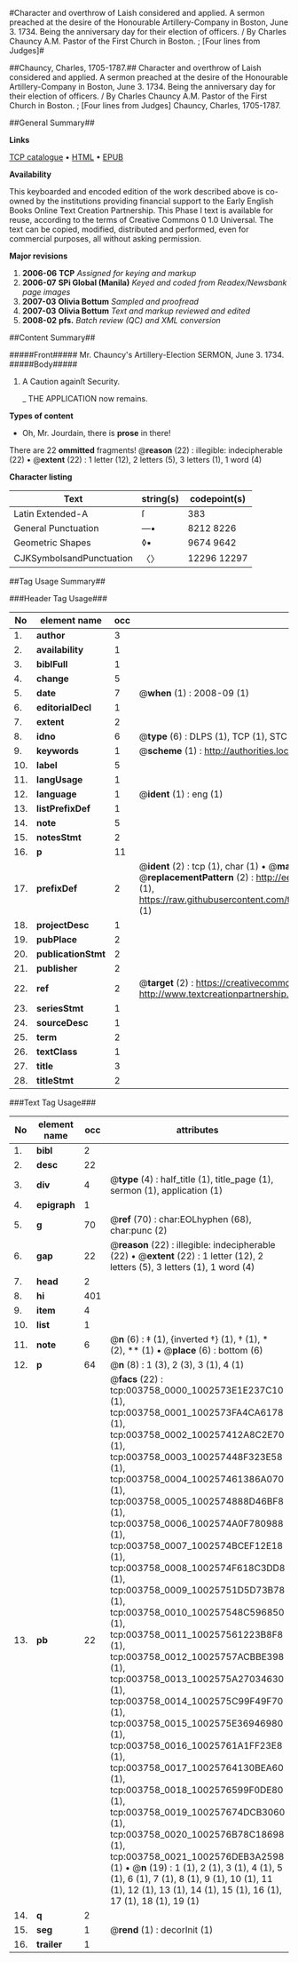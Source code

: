 #Character and overthrow of Laish considered and applied. A sermon preached at the desire of the Honourable Artillery-Company in Boston, June 3. 1734. Being the anniversary day for their election of officers. / By Charles Chauncy A.M. Pastor of the First Church in Boston. ; [Four lines from Judges]#

##Chauncy, Charles, 1705-1787.##
Character and overthrow of Laish considered and applied. A sermon preached at the desire of the Honourable Artillery-Company in Boston, June 3. 1734. Being the anniversary day for their election of officers. / By Charles Chauncy A.M. Pastor of the First Church in Boston. ; [Four lines from Judges]
Chauncy, Charles, 1705-1787.

##General Summary##

**Links**

[TCP catalogue](http://www.ota.ox.ac.uk/tcp/)  • 
[HTML](http://tei.it.ox.ac.uk/tcp/Texts-HTML/free/N03/N03113.html)  • 
[EPUB](http://tei.it.ox.ac.uk/tcp/Texts-EPUB/free/N03/N03113.epub)

**Availability**

This keyboarded and encoded edition of the
	       work described above is co-owned by the institutions
	       providing financial support to the Early English Books
	       Online Text Creation Partnership. This Phase I text is
	       available for reuse, according to the terms of Creative
	       Commons 0 1.0 Universal. The text can be copied,
	       modified, distributed and performed, even for
	       commercial purposes, all without asking permission.

**Major revisions**

1. __2006-06__ __TCP__ *Assigned for keying and markup*
1. __2006-07__ __SPi Global (Manila)__ *Keyed and coded from Readex/Newsbank page images*
1. __2007-03__ __Olivia Bottum__ *Sampled and proofread*
1. __2007-03__ __Olivia Bottum__ *Text and markup reviewed and edited*
1. __2008-02__ __pfs.__ *Batch review (QC) and XML conversion*

##Content Summary##

#####Front#####
Mr. Chauncy's Artillery-Election SERMON, June 3. 1734.
#####Body#####

1. A Caution againſt Security.

    _ THE APPLICATION now remains.

**Types of content**

  * Oh, Mr. Jourdain, there is **prose** in there!

There are 22 **ommitted** fragments! 
 @__reason__ (22) : illegible: indecipherable (22)  •  @__extent__ (22) : 1 letter (12), 2 letters (5), 3 letters (1), 1 word (4)

**Character listing**


|Text|string(s)|codepoint(s)|
|---|---|---|
|Latin Extended-A|ſ|383|
|General Punctuation|—•|8212 8226|
|Geometric Shapes|◊▪|9674 9642|
|CJKSymbolsandPunctuation|〈〉|12296 12297|

##Tag Usage Summary##

###Header Tag Usage###

|No|element name|occ|attributes|
|---|---|---|---|
|1.|__author__|3||
|2.|__availability__|1||
|3.|__biblFull__|1||
|4.|__change__|5||
|5.|__date__|7| @__when__ (1) : 2008-09 (1)|
|6.|__editorialDecl__|1||
|7.|__extent__|2||
|8.|__idno__|6| @__type__ (6) : DLPS (1), TCP (1), STC (1), NOTIS (1), IMAGE-SET (1), EVANS-CITATION (1)|
|9.|__keywords__|1| @__scheme__ (1) : http://authorities.loc.gov/ (1)|
|10.|__label__|5||
|11.|__langUsage__|1||
|12.|__language__|1| @__ident__ (1) : eng (1)|
|13.|__listPrefixDef__|1||
|14.|__note__|5||
|15.|__notesStmt__|2||
|16.|__p__|11||
|17.|__prefixDef__|2| @__ident__ (2) : tcp (1), char (1)  •  @__matchPattern__ (2) : ([0-9\-]+):([0-9IVX]+) (1), (.+) (1)  •  @__replacementPattern__ (2) : http://eebo.chadwyck.com/downloadtiff?vid=$1&page=$2 (1), https://raw.githubusercontent.com/textcreationpartnership/Texts/master/tcpchars.xml#$1 (1)|
|18.|__projectDesc__|1||
|19.|__pubPlace__|2||
|20.|__publicationStmt__|2||
|21.|__publisher__|2||
|22.|__ref__|2| @__target__ (2) : https://creativecommons.org/publicdomain/zero/1.0/ (1), http://www.textcreationpartnership.org/docs/. (1)|
|23.|__seriesStmt__|1||
|24.|__sourceDesc__|1||
|25.|__term__|2||
|26.|__textClass__|1||
|27.|__title__|3||
|28.|__titleStmt__|2||


###Text Tag Usage###

|No|element name|occ|attributes|
|---|---|---|---|
|1.|__bibl__|2||
|2.|__desc__|22||
|3.|__div__|4| @__type__ (4) : half_title (1), title_page (1), sermon (1), application (1)|
|4.|__epigraph__|1||
|5.|__g__|70| @__ref__ (70) : char:EOLhyphen (68), char:punc (2)|
|6.|__gap__|22| @__reason__ (22) : illegible: indecipherable (22)  •  @__extent__ (22) : 1 letter (12), 2 letters (5), 3 letters (1), 1 word (4)|
|7.|__head__|2||
|8.|__hi__|401||
|9.|__item__|4||
|10.|__list__|1||
|11.|__note__|6| @__n__ (6) : ‡ (1), {inverted †} (1), † (1), * (2), ** (1)  •  @__place__ (6) : bottom (6)|
|12.|__p__|64| @__n__ (8) : 1 (3), 2 (3), 3 (1), 4 (1)|
|13.|__pb__|22| @__facs__ (22) : tcp:003758_0000_1002573E1E237C10 (1), tcp:003758_0001_1002573FA4CA6178 (1), tcp:003758_0002_100257412A8C2E70 (1), tcp:003758_0003_100257448F323E58 (1), tcp:003758_0004_100257461386A070 (1), tcp:003758_0005_1002574888D46BF8 (1), tcp:003758_0006_1002574A0F780988 (1), tcp:003758_0007_1002574BCEF12E18 (1), tcp:003758_0008_1002574F618C3DD8 (1), tcp:003758_0009_10025751D5D73B78 (1), tcp:003758_0010_100257548C596850 (1), tcp:003758_0011_100257561223B8F8 (1), tcp:003758_0012_10025757ACBBE398 (1), tcp:003758_0013_1002575A27034630 (1), tcp:003758_0014_1002575C99F49F70 (1), tcp:003758_0015_1002575E36946980 (1), tcp:003758_0016_10025761A1FF23E8 (1), tcp:003758_0017_10025764130BEA60 (1), tcp:003758_0018_1002576599F0DE80 (1), tcp:003758_0019_100257674DCB3060 (1), tcp:003758_0020_1002576B78C18698 (1), tcp:003758_0021_1002576DEB3A2598 (1)  •  @__n__ (19) : 1 (1), 2 (1), 3 (1), 4 (1), 5 (1), 6 (1), 7 (1), 8 (1), 9 (1), 10 (1), 11 (1), 12 (1), 13 (1), 14 (1), 15 (1), 16 (1), 17 (1), 18 (1), 19 (1)|
|14.|__q__|2||
|15.|__seg__|1| @__rend__ (1) : decorInit (1)|
|16.|__trailer__|1||
